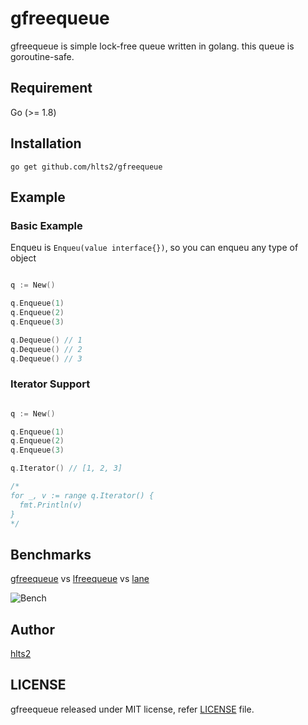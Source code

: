 # gfreequeue

gfreequeue is simple lock-free queue written in golang.
this queue is goroutine-safe.

## Requirement
Go (>= 1.8)

## Installation

```shell
go get github.com/hlts2/gfreequeue
```
## Example

### Basic Example

Enqueu is `Enqueu(value interface{})`, so you can enqueu any type of object

```go

q := New()

q.Enqueue(1)
q.Enqueue(2)
q.Enqueue(3)

q.Dequeue() // 1
q.Dequeue() // 2
q.Dequeue() // 3

```

### Iterator Support

```go

q := New()

q.Enqueue(1)
q.Enqueue(2)
q.Enqueue(3)

q.Iterator() // [1, 2, 3]

/*
for _, v := range q.Iterator() {
  fmt.Println(v)
}
*/
```

## Benchmarks

[gfreequeue](https://github.com/hlts2/gfreequeue) vs [lfreequeue](https://github.com/scryner/lfreequeue) vs [lane](https://github.com/oleiade/lane/tree/v1.0.0)

![Bench](https://github.com/hlts2/gfreequeue/images/benchmark.pn)

## Author
[hlts2](https://github.com/hlts2)

## LICENSE
gfreequeue released under MIT license, refer [LICENSE](https://github.com/hlts2/gfreequeue/blob/master/LICENSE) file.
